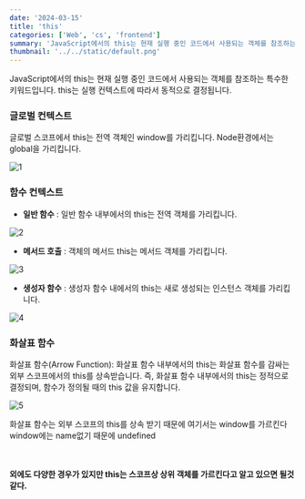 ```yaml
---
date: '2024-03-15'
title: 'this'
categories: ['Web', 'cs', 'frontend']
summary: 'JavaScript에서의 this는 현재 실행 중인 코드에서 사용되는 객체를 참조하는 특수한 키워드입니다. '
thumbnail: '../../static/default.png'
---
```


JavaScript에서의 this는 현재 실행 중인 코드에서 사용되는 객체를 참조하는 특수한 키워드입니다. this는 실행 컨텍스트에 따라서 동적으로 결정됩니다.

### 글로벌 컨텍스트

글로벌 스코프에서 this는 전역 객체인 window를 가리킵니다. Node환경에서는 global을 가리킵니다.

![1](https://i.ibb.co/znDXSRq/5.png)

### 함수 컨텍스트

- **일반 함수** : 일반 함수 내부에서의 this는 전역 객체를 가리킵니다.

![2](https://i.ibb.co/q1DB5g6/4.png)

- **메서드 호출** : 객체의 메서드 this는 메서드 객체를 가리킵니다.

![3](https://i.ibb.co/34QpyXL/3.png)

- **생성자 함수** : 생성자 함수 내에서의 this는 새로 생성되는 인스턴스 객체를 가리킵니다.

![4](https://i.ibb.co/fXSP5wZ/2.png)

### 화살표 함수

화살표 함수(Arrow Function): 화살표 함수 내부에서의 this는 화살표 함수를 감싸는 외부 스코프에서의 this를 상속받습니다. 즉, 화살표 함수 내부에서의 this는 정적으로 결정되며, 함수가 정의될 때의 this 값을 유지합니다.

![5](https://i.ibb.co/sFZCrch/1.png)

화살표 함수는 외부 스코프의 this를 상속 받기 때문에 여기서는 window를 가르킨다<br> window에는 name없기 때문에 undefined
<br>
<br>
<br>

**외에도 다양한 경우가 있지만 this는 스코프상 상위 객체를 가르킨다고 알고 있으면 될것 같다.**
